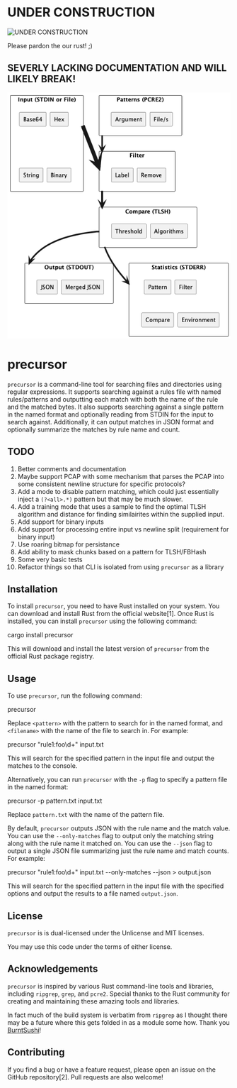# UNDER CONSTRUCTION 
![UNDER CONSTRUCTION](https://github.com/GreyNoise-Intelligence/precursor/assets/30487781/066ff068-68c0-46c3-8c28-32a3f68cd14e)

Please pardon the our rust! ;)

## SEVERLY LACKING DOCUMENTATION AND WILL LIKELY BREAK!

![precursor](./architecture.png)

# precursor

`precursor` is a command-line tool for searching files and directories using regular expressions. It supports searching against a rules file with named rules/patterns and outputting each match with both the name of the rule and the matched bytes. It also supports searching against a single pattern in the named format and optionally reading from STDIN for the input to search against. Additionally, it can output matches in JSON format and optionally summarize the matches by rule name and count.

## TODO
 1. Better comments and documentation
 2. Maybe support PCAP with some mechanism that parses the PCAP into some consistent newline structure for specific protocols?
 3. Add a mode to disable pattern matching, which could just essentially inject a `(?<all>.*)` pattern but that may be much slower.
 4. Add a training mode that uses a sample to find the optimal TLSH algorithm and distance for finding similairites within the supplied input.
 5. Add support for binary inputs
 6. Add support for processing entire input vs newline split (requirement for binary input)
 7. Use roaring bitmap for persistance
 8. Add ability to mask chunks based on a pattern for TLSH/FBHash
 9. Some very basic tests
 10. Refactor things so that CLI is isolated from using `precursor` as a library

## Installation

To install `precursor`, you need to have Rust installed on your system. You can download and install Rust from the official website[1]. Once Rust is installed, you can install `precursor` using the following command:


cargo install precursor

This will download and install the latest version of `precursor` from the official Rust package registry.

## Usage

To use `precursor`, run the following command:


precursor <pattern> <filename>

Replace `<pattern>` with the pattern to search for in the named format, and `<filename>` with the name of the file to search in. For example:


precursor "rule1:foo\d+" input.txt

This will search for the specified pattern in the input file and output the matches to the console.

Alternatively, you can run `precursor` with the `-p` flag to specify a pattern file in the named format:


precursor -p pattern.txt input.txt

Replace `pattern.txt` with the name of the pattern file.

By default, `precursor` outputs JSON with the rule name and the match value. You can use the `--only-matches` flag to output only the matching string along with the rule name it matched on. You can use the `--json` flag to output a single JSON file summarizing just the rule name and match counts. For example:


precursor "rule1:foo\d+" input.txt --only-matches --json > output.json

This will search for the specified pattern in the input file with the specified options and output the results to a file named `output.json`.

## License

`precursor` is is dual-licensed under the Unlicense and MIT licenses.

You may use this code under the terms of either license.

## Acknowledgements

`precursor` is inspired by various Rust command-line tools and libraries, including `ripgrep`, `grep`, and `pcre2`. Special thanks to the Rust community for creating and maintaining these amazing tools and libraries.

In fact much of the build system is verbatim from `ripgrep` as I thought there may be a future where this gets folded in as a module some how. Thank you [BurntSushi](https://github.com/BurntSushi)!

## Contributing

If you find a bug or have a feature request, please open an issue on the GitHub repository[2]. Pull requests are also welcome!
